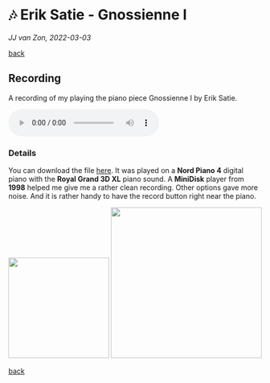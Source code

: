 🎶 Erik Satie - Gnossienne Ⅰ
============================

*JJ van Zon, 2022-03-03*

[back](..)

Recording
---------

A recording of my playing the piano piece Gnossienne Ⅰ by Erik Satie.

<audio controls autoplay>
  <source src="satie-gnossienne-1-recording-320-kbps.mp3" type="audio/mpeg">
  Your browser does not support the audio element.
</audio>

### Details

You can download the file 
<a href="satie-gnossienne-1-recording-320-kbps.mp3" download>here</a>. It was played on a __Nord Piano 4__ digital piano with the __Royal Grand 3D XL__ piano sound. A __MiniDisk__ player from __1998__ helped me give me a rather clean recording. Other options gave more noise. And it is rather handy to have the record button right near the piano.

<img src="https://jjvanzon.github.io/Piano-Playing-Docs/resources/preview-satie-gnossienne-1-sheet-music-simplification-detail.png" width="200" /> <img src="https://jjvanzon.github.io/Piano-Playing-Docs/resources/preview-mini-disk-recorder-detail.png" width="300" />

[back](..)